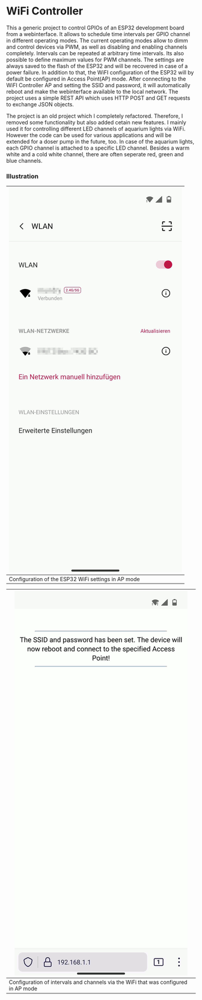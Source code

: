 
# WiFi Controller

This a generic project to control GPIOs of an ESP32 development board from a webinterface. It allows to schedule time intervals per GPIO channel in different operating modes. The current operating modes allow to dimm and control devices via PWM, as well as disabling and enabling channels completely. Intervals can be repeated at arbitrary time intervals. Its also possible to define maximum values for PWM channels. The settings are always saved to the flash of the ESP32 and will be recovered in case of a power failure. In addition to that, the WiFI configuration of the ESP32 will by default be configured in Access Point(AP) mode. After connecting to the WiFI Controller AP and setting the SSID and password, it will automatically reboot and make the webinterface available to the local network. The project uses a simple REST API which uses HTTP POST and GET requests to exchange JSON objects.   

The project is an old project which I completely refactored. Therefore, I removed some functionality but also added cetain new features. I mainly used it for controlling different LED channels of aquarium lights via WiFi. However the code can be used for various applications and will be extended for a doser pump in the future, too. In case of the aquarium lights, each GPIO channel is attached to a specific LED channel. Besides a warm white and a cold white channel, there are often seperate red, green and blue channels. 

### Illustration
<div>
<div class="img_frame">

|<img src="./gif/configWiFi.gif" class="gif">|
|---|
|Configuration of the ESP32 WiFi settings in AP mode|
</div>
<div class="img_frame">

|<img src="./gif/configChannels.gif" class="gif">|
|---|
|Configuration of intervals and channels via the WiFi that was configured in AP mode|
</div>
</div></br>
